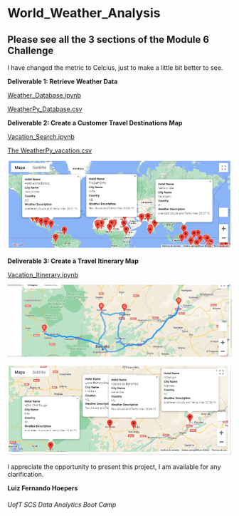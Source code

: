 # World_Weather_Analysis

## Please see all the 3 sections of the Module 6 Challenge

I have changed the metric to Celcius, just to make a little bit better to see.

**Deliverable 1: Retrieve Weather Data**

[Weather_Database.ipynb](https://github.com/lfhoepers/World_Weather_Analysis/blob/9ba26ab016df50489c99d74bb686ed367f6d401f/Weather_Database/Weather_Database.ipynb)

[WeatherPy_Database.csv](https://github.com/lfhoepers/World_Weather_Analysis/blob/9ba26ab016df50489c99d74bb686ed367f6d401f/Weather_Database/WeatherPy_Database.csv)





**Deliverable 2: Create a Customer Travel Destinations Map**

[Vacation_Search.ipynb](https://github.com/lfhoepers/World_Weather_Analysis/blob/9ba26ab016df50489c99d74bb686ed367f6d401f/Vacation_Search/Vacation_Search.ipynb)

[The WeatherPy_vacation.csv](https://github.com/lfhoepers/World_Weather_Analysis/blob/9ba26ab016df50489c99d74bb686ed367f6d401f/Vacation_Search/WeatherPy_vacation.csv)


 ![image](https://github.com/lfhoepers/World_Weather_Analysis/blob/9ba26ab016df50489c99d74bb686ed367f6d401f/Vacation_Search/WeatherPy_vacation_map.PNG)




**Deliverable 3: Create a Travel Itinerary Map**

[Vacation_Itinerary.ipynb](https://github.com/lfhoepers/World_Weather_Analysis/blob/9ba26ab016df50489c99d74bb686ed367f6d401f/Vacation_Itinerary/Vacation_Itinerary.ipynb)


 ![image](https://github.com/lfhoepers/World_Weather_Analysis/blob/9ba26ab016df50489c99d74bb686ed367f6d401f/Vacation_Itinerary/WeatherPy_travel_map.PNG)
 
 
 
 ![image](https://github.com/lfhoepers/World_Weather_Analysis/blob/9ba26ab016df50489c99d74bb686ed367f6d401f/Vacation_Itinerary/WeatherPy_travel_map_markers.PNG)
 
 
 I appreciate the opportunity to present this project, I am available for any clarification.

**Luiz Fernando Hoepers**  
###### UofT SCS Data Analytics Boot Camp
